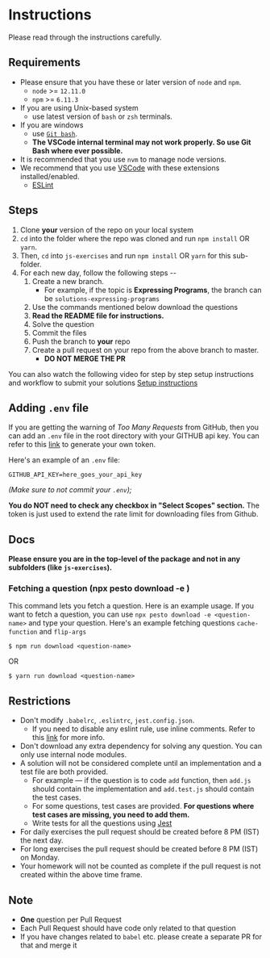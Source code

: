 # Instructions

Please read through the instructions carefully.

## Requirements

- Please ensure that you have these or later version of `node` and `npm`.
  - `node` >= `12.11.0`
  - `npm` >= `6.11.3`
- If you are using Unix-based system
  - use latest version of `bash` or `zsh` terminals.
- If you are windows
  - use [`Git bash`](https://gitforwindows.org/).
  - **The VSCode internal terminal may not work properly. So use Git Bash where ever possible.**
- It is recommended that you use `nvm` to manage node versions.
- We recommend that you use [VSCode](https://code.visualstudio.com/) with these extensions installed/enabled.
  - [ESLint](https://marketplace.visualstudio.com/items?itemName=dbaeumer.vscode-eslint)

## Steps

1. Clone **your** version of the repo on your local system
2. `cd` into the folder where the repo was cloned and run `npm install` OR `yarn`.
3. Then, `cd` into `js-exercises` and run `npm install` OR `yarn` for this sub-folder.
4. For each new day, follow the following steps --
   1. Create a new branch.
      - For example, if the topic is **Expressing Programs**, the branch can be `solutions-expressing-programs`
   2. Use the commands mentioned below download the questions
   3. **Read the README file for instructions.**
   4. Solve the question
   5. Commit the files
   6. Push the branch to **your** repo
   7. Create a pull request on your repo from the above branch to master.
      - **DO NOT MERGE THE PR**

You can also watch the following video for step by step setup instructions and workflow to submit your solutions
[Setup instructions](https://www.youtube.com/watch?amp;v=GHNsMf9JiQA&amp)

## Adding `.env` file

If you are getting the warning of _Too Many Requests_ from GitHub, then
you can add an `.env` file in the root directory with your GITHUB api key.
You can refer to this [link](https://help.github.com/en/github/authenticating-to-github/creating-a-personal-access-token-for-the-command-line) to generate your own token.

Here's an example of an `.env` file:

```
GITHUB_API_KEY=here_goes_your_api_key
```

_(Make sure to not commit your `.env`);_

**You do NOT need to check any checkbox in "Select Scopes" section.** The token is just used to extend the rate limit for downloading files from Github.

## Docs

**Please ensure you are in the top-level of the package and not in any subfolders (like `js-exercises`).**

### Fetching a question (npx pesto download -e <question-name>)

This command lets you fetch a question. Here is an example usage. If you want to fetch a question, you can use `npx pesto download -e <question-name>` and type your question. Here's an example fetching questions `cache-function` and `flip-args`

```shell
$ npm run download <question-name>
```

OR

```shell
$ yarn run download <question-name>
```

## Restrictions

- Don't modify `.babelrc`, `.eslintrc`, `jest.config.json`.
  - If you need to disable any eslint rule, use inline comments. Refer to this [link](https://eslint.org/docs/2.13.1/user-guide/configuring#disabling-rules-with-inline-comments) for more info.
- Don't download any extra dependency for solving any question. You can only use internal node modules.
- A solution will not be considered complete until an implementation and a test file are both provided.
  - For example — if the question is to code `add` function, then `add.js` should contain the implementation and `add.test.js` should contain the test cases.
  - For some questions, test cases are provided. **For questions where test cases are missing, you need to add them.**
  - Write tests for all the questions using [Jest](https://jestjs.io/)
- For daily exercises the pull request should be created before 8 PM (IST) the next day.
- For long exercises the pull request should be created before 8 PM (IST) on Monday.
- Your homework will not be counted as complete if the pull request is not created within the above time frame.

## Note

- **One** question per Pull Request
- Each Pull Request should have code only related to that question
- If you have changes related to `babel` etc. please create a separate PR for that and merge it
